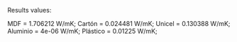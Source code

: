Results values:

MDF = 1.706212 W/mK;
Cartón = 0.024481 W/mK;
Unicel = 0.130388 W/mK;
Aluminio = 4e-06 W/mK;
Plástico = 0.01225 W/mK;

